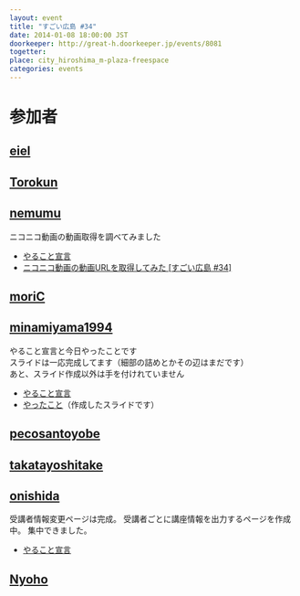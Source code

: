 ```yaml
---
layout: event
title: "すごい広島 #34"
date: 2014-01-08 18:00:00 JST
doorkeeper: http://great-h.doorkeeper.jp/events/8081
togetter: 
place: city_hiroshima_m-plaza-freespace
categories: events
---
```


# 参加者


## [eiel](http://eiel.info/)


## [Torokun](https://github.com/Torokun)


## [nemumu](https://github.com/nemumu)

ニコニコ動画の動画取得を調べてみました

* [やること宣言](https://github.com/great-h/great-h.github.io/issues/534)
* [ニコニコ動画の動画URLを取得してみた [すごい広島 #34]](http://nemumu.hateblo.jp/entry/2014/01/09/040642)


## [moriC](https://github.com/moriC)


## [minamiyama1994](https://github.com/minamiyama1994)

やること宣言と今日やったことです  
スライドは一応完成してます（細部の詰めとかその辺はまだです）  
あと、スライド作成以外は手を付けれていません  

* [やること宣言](https://github.com/great-h/great-h.github.io/issues/533)
* [やったこと](https://docs.google.com/presentation/d/1P9m31wuo2TJ3OvmWxSp6nA9_NvL7riSoIm59CcuNVMw/edit?usp=sharing)（作成したスライドです）


## [pecosantoyobe](http://twitter.com/pecosantoyobe)


## [takatayoshitake](http://twitter.com/takatayoshitake)


## [onishida](http://twitter.com/onishida)

受講者情報変更ページは完成。
受講者ごとに講座情報を出力するページを作成中。
集中できました。

* [やること宣言](https://github.com/great-h/great-h.github.io/issues/539)


## [Nyoho](http://nyoho.jp/)
